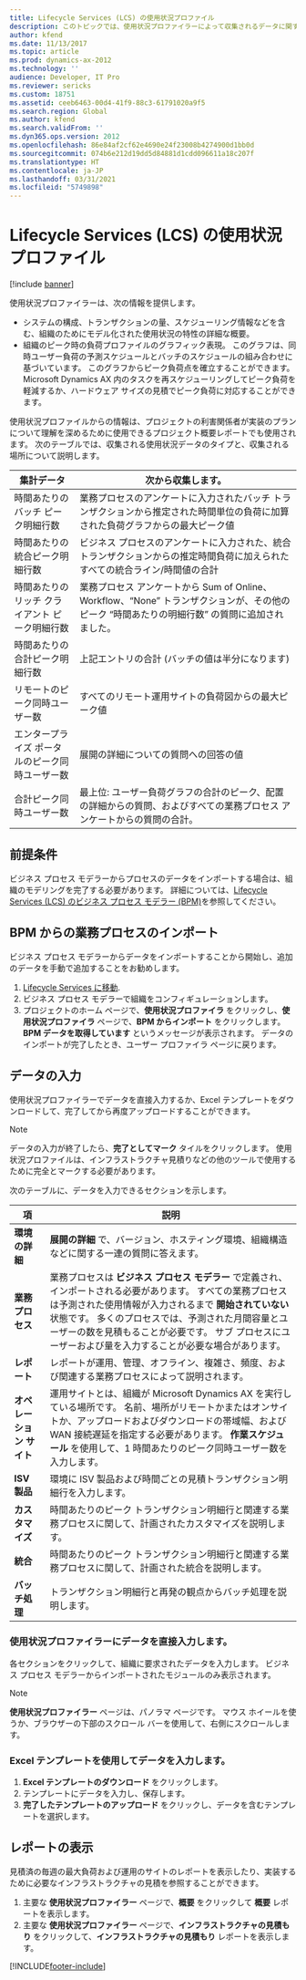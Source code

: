 ```yaml
---
title: Lifecycle Services (LCS) の使用状況プロファイル
description: このトピックでは、使用状況プロファイラーによって収集されるデータに関する情報を提供します。
author: kfend
ms.date: 11/13/2017
ms.topic: article
ms.prod: dynamics-ax-2012
ms.technology: ''
audience: Developer, IT Pro
ms.reviewer: sericks
ms.custom: 18751
ms.assetid: ceeb6463-00d4-41f9-88c3-61791020a9f5
ms.search.region: Global
ms.author: kfend
ms.search.validFrom: ''
ms.dyn365.ops.version: 2012
ms.openlocfilehash: 86e84af2cf62e4690e24f23008b4274900d1bb0d
ms.sourcegitcommit: 074b6e212d19dd5d84881d1cdd096611a18c207f
ms.translationtype: HT
ms.contentlocale: ja-JP
ms.lasthandoff: 03/31/2021
ms.locfileid: "5749898"
---
```

# <a name="usage-profiler-in-lifecycle-services-lcs"></a>Lifecycle Services (LCS) の使用状況プロファイル

[!include [banner](../../includes/banner.md)]

使用状況プロファイラーは、次の情報を提供します。

-   システムの構成、トランザクションの量、スケジューリング情報などを含む、組織のためにモデル化された使用状況の特性の詳細な概要。
-   組織のピーク時の負荷プロファイルのグラフィック表現。 このグラフは、同時ユーザー負荷の予測スケジュールとバッチのスケジュールの組み合わせに基づいています。 このグラフからピーク負荷点を確立することができます。 Microsoft Dynamics AX 内のタスクを再スケジューリングしてピーク負荷を軽減するか、ハードウェア サイズの見積でピーク負荷に対応することができます。

使用状況プロファイルからの情報は、プロジェクトの利害関係者が実装のプランについて理解を深めるために使用できるプロジェクト概要レポートでも使用されます。 次のテーブルでは、収集される使用状況データのタイプと、収集される場所について説明します。

| 集計データ                         | 次から収集します。                                                                                                                                              |
|-----------------------------------------|-------------------------------------------------------------------------------------------------------------------------------------------------------------|
| 時間あたりのバッチ ピーク明細行数                   | 業務プロセスのアンケートに入力されたバッチ トランザクションから推定された時間単位の負荷に加算された負荷グラフからの最大ピーク値         |
| 時間あたりの統合ピーク明細行数             | ビジネス プロセスのアンケートに入力された、統合トランザクションからの推定時間負荷に加えられたすべての統合ライン/時間値の合計    |
| 時間あたりのリッチ クライアント ピーク明細行数             | 業務プロセス アンケートから Sum of Online、Workflow、“None” トランザクションが、その他のピーク “時間あたりの明細行数” の質問に追加されました。 |
| 時間あたりの合計ピーク明細行数                   | 上記エントリの合計 (バッチの値は半分になります)                                                                                                  |
| リモートのピーク同時ユーザー数            | すべてのリモート運用サイトの負荷図からの最大ピーク値                                                                                 |
| エンタープライズ ポータルのピーク同時ユーザー数 | 展開の詳細についての質問への回答の値                                                                                                      |
| 合計ピーク同時ユーザー数             | 最上位: ユーザー負荷グラフの合計のピーク、配置の詳細からの質問、およびすべての業務プロセス アンケートからの質問の合計。      |

## <a name="prerequisites"></a>前提条件
ビジネス プロセス モデラーからプロセスのデータをインポートする場合は、組織のモデリングを完了する必要があります。 詳細については、[Lifecycle Services (LCS) のビジネス プロセス モデラー (BPM)](business-process-modeler-lcs.md)を参照してください。

## <a name="import-business-processes-from-bpm"></a>BPM からの業務プロセスのインポート
ビジネス プロセス モデラーからデータをインポートすることから開始し、追加のデータを手動で追加することをお勧めします。

1.  [Lifecycle Services に移動](https://lcs.dynamics.com).
2.  ビジネス プロセス モデラーで組織をコンフィギュレーションします。
3.  プロジェクトのホーム ページで、**使用状況プロファイラ** をクリックし、**使用状況プロファイラ** ページで、**BPM からインポート** をクリックします。 **BPM データを取得しています** というメッセージが表示されます。 データのインポートが完了したとき、ユーザー プロファイラ ページに戻ります。

## <a name="enter-data"></a>データの入力
使用状況プロファイラーでデータを直接入力するか、Excel テンプレートをダウンロードして、完了してから再度アップロードすることができます。

> [!NOTE]
> データの入力が終了したら、**完了としてマーク** タイルをクリックします。 使用状況プロファイルは、インフラストラクチャ見積りなどの他のツールで使用するために完全とマークする必要があります。

次のテーブルに、データを入力できるセクションを示します。

| 項                 | 説明                                                                                                                                                                                                                                                                                                                                                       |
|-------------------------|-------------------------------------------------------------------------------------------------------------------------------------------------------------------------------------------------------------------------------------------------------------------------------------------------------------------------------------------------------------------|
| **環境の詳細** | **展開の詳細** で、バージョン、ホスティング環境、組織構造などに関する一連の質問に答えます。                                                                                                                                                                                                                           |
| **業務プロセス**  | 業務プロセスは **ビジネス プロセス モデラー** で定義され、インポートされる必要があります。 すべての業務プロセスは予測された使用情報が入力されるまで **開始されていない** 状態です。 多くのプロセスでは、予測された月間容量とユーザーの数を見積もることが必要です。 サブ プロセスにユーザーおよび量を入力することが必要な場合があります。 |
| **レポート**             | レポートが運用、管理、オフライン、複雑さ、頻度、および関連する業務プロセスによって説明されます。                                                                                                                                                                                                                              |
| **オペレーション サイト**     | 運用サイトとは、組織が Microsoft Dynamics AX を実行している場所です。 名前、場所がリモートかまたはオンサイトか、アップロードおよびダウンロードの帯域幅、および WAN 接続遅延を指定する必要があります。 **作業スケジュール** を使用して、1 時間あたりのピーク同時ユーザー数を入力します。                                                        |
| **ISV 製品**        | 環境に ISV 製品および時間ごとの見積トランザクション明細行を入力します。                                                                                                                                                                                                                                                                         |
| **カスタマイズ**      | 時間あたりのピーク トランザクション明細行と関連する業務プロセスに関して、計画されたカスタマイズを説明します。                                                                                                                                                                                                                                                        |
| **統合**        | 時間あたりのピーク トランザクション明細行と関連する業務プロセスに関して、計画された統合を説明します。                                                                                                                                                                                                                                                          |
| **バッチ処理**     | トランザクション明細行と再発の観点からバッチ処理を説明します。                                                                                                                                                                                                                                                                                            |

### 

### <a name="enter-data-directly-in-usage-profiler"></a>使用状況プロファイラーにデータを直接入力します。

各セクションをクリックして、組織に要求されたデータを入力します。 ビジネス プロセス モデラーからインポートされたモジュールのみ表示されます。

> [!NOTE]
> **使用状況プロファイラー** ページは、パノラマ ページです。 マウス ホイールを使うか、ブラウザーの下部のスクロール バーを使用して、右側にスクロールします。 

### 

### <a name="enter-data-by-using-an-excel-template"></a>Excel テンプレートを使用してデータを入力します。

1.  **Excel テンプレートのダウンロード** をクリックします。
2.  テンプレートにデータを入力し、保存します。
3.  **完了したテンプレートのアップロード** をクリックし、データを含むテンプレートを選択します。

## <a name="view-reports"></a>レポートの表示
見積済の毎週の最大負荷および運用のサイトのレポートを表示したり、実装するために必要なインフラストラクチャの見積を参照することができます。

1.  主要な **使用状況プロファイラー** ページで、**概要** をクリックして **概要** レポートを表示します。
2.  主要な **使用状況プロファイラー** ページで、**インフラストラクチャの見積もり** をクリックして、**インフラストラクチャの見積もり** レポートを表示します。






[!INCLUDE[footer-include](../../../../includes/footer-banner.md)]